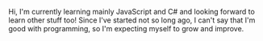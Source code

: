 Hi, I'm currently learning mainly JavaScript and C# and looking forward to learn other stuff too!
Since I've started not so long ago, I can't say that I'm good with programming, so I'm expecting myself to grow and improve.
<!---
leeve05github/leeve05github is a ✨ special ✨ repository because its `README.md` (this file) appears on your GitHub profile.
You can click the Preview link to take a look at your changes.
--->
